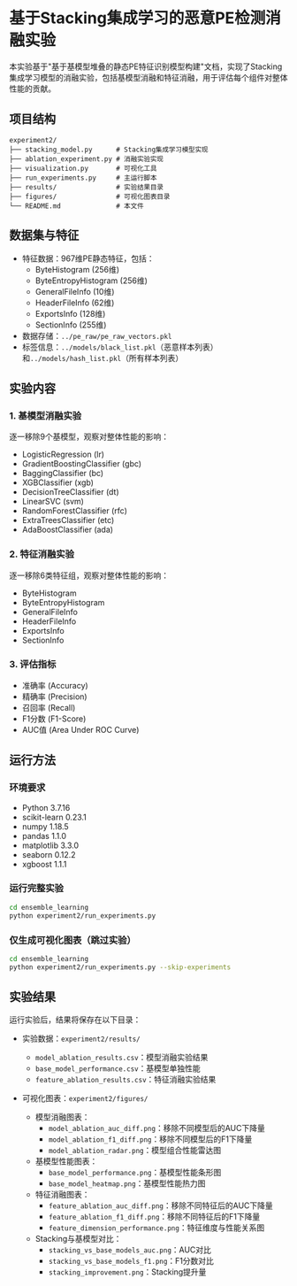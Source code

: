 # 基于Stacking集成学习的恶意PE检测消融实验

本实验基于"基于基模型堆叠的静态PE特征识别模型构建"文档，实现了Stacking集成学习模型的消融实验，包括基模型消融和特征消融，用于评估每个组件对整体性能的贡献。

## 项目结构

```
experiment2/
├── stacking_model.py      # Stacking集成学习模型实现
├── ablation_experiment.py # 消融实验实现
├── visualization.py       # 可视化工具
├── run_experiments.py     # 主运行脚本
├── results/               # 实验结果目录
├── figures/               # 可视化图表目录
└── README.md              # 本文件
```

## 数据集与特征

- 特征数据：967维PE静态特征，包括：
  - ByteHistogram (256维)
  - ByteEntropyHistogram (256维)
  - GeneralFileInfo (10维)
  - HeaderFileInfo (62维)
  - ExportsInfo (128维)
  - SectionInfo (255维)
- 数据存储：`../pe_raw/pe_raw_vectors.pkl`
- 标签信息：`../models/black_list.pkl`（恶意样本列表）和`../models/hash_list.pkl`（所有样本列表）

## 实验内容

### 1. 基模型消融实验

逐一移除9个基模型，观察对整体性能的影响：
- LogisticRegression (lr)
- GradientBoostingClassifier (gbc)
- BaggingClassifier (bc)
- XGBClassifier (xgb)
- DecisionTreeClassifier (dt)
- LinearSVC (svm)
- RandomForestClassifier (rfc)
- ExtraTreesClassifier (etc)
- AdaBoostClassifier (ada)

### 2. 特征消融实验

逐一移除6类特征组，观察对整体性能的影响：
- ByteHistogram
- ByteEntropyHistogram
- GeneralFileInfo
- HeaderFileInfo
- ExportsInfo
- SectionInfo

### 3. 评估指标

- 准确率 (Accuracy)
- 精确率 (Precision)
- 召回率 (Recall)
- F1分数 (F1-Score)
- AUC值 (Area Under ROC Curve)

## 运行方法

### 环境要求

- Python 3.7.16
- scikit-learn 0.23.1
- numpy 1.18.5
- pandas 1.1.0
- matplotlib 3.3.0
- seaborn 0.12.2
- xgboost 1.1.1

### 运行完整实验

```bash
cd ensemble_learning
python experiment2/run_experiments.py
```

### 仅生成可视化图表（跳过实验）

```bash
cd ensemble_learning
python experiment2/run_experiments.py --skip-experiments
```

## 实验结果

运行实验后，结果将保存在以下目录：
- 实验数据：`experiment2/results/`
  - `model_ablation_results.csv`：模型消融实验结果
  - `base_model_performance.csv`：基模型单独性能
  - `feature_ablation_results.csv`：特征消融实验结果
  
- 可视化图表：`experiment2/figures/`
  - 模型消融图表：
    - `model_ablation_auc_diff.png`：移除不同模型后的AUC下降量
    - `model_ablation_f1_diff.png`：移除不同模型后的F1下降量
    - `model_ablation_radar.png`：模型组合性能雷达图
  - 基模型性能图表：
    - `base_model_performance.png`：基模型性能条形图
    - `base_model_heatmap.png`：基模型性能热力图
  - 特征消融图表：
    - `feature_ablation_auc_diff.png`：移除不同特征后的AUC下降量
    - `feature_ablation_f1_diff.png`：移除不同特征后的F1下降量
    - `feature_dimension_performance.png`：特征维度与性能关系图
  - Stacking与基模型对比：
    - `stacking_vs_base_models_auc.png`：AUC对比
    - `stacking_vs_base_models_f1.png`：F1分数对比
    - `stacking_improvement.png`：Stacking提升量 